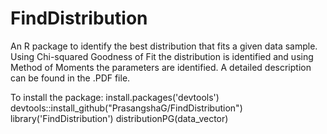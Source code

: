# FindDistribution
An R package to identify the best distribution that fits a given data sample. Using Chi-squared Goodness of Fit the distribution is identified 
and using Method of Moments the parameters are identified. A detailed description can be found in the .PDF file. 

To install the package:
install.packages('devtools')         devtools::install_github("PrasangshaG/FindDistribution")        library('FindDistribution')        distributionPG(data_vector)

